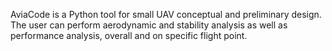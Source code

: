 AviaCode is a Python tool for small UAV conceptual and preliminary design.
The user can perform aerodynamic and stability analysis as well as performance analysis, overall and on specific flight point.
